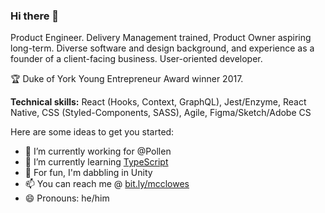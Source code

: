 ### Hi there 👋

Product Engineer. Delivery Management trained, Product Owner aspiring long-term. Diverse software and design background, and experience as a
founder of a client-facing business. User-oriented developer. 

🏆 Duke of York Young Entrepreneur Award winner 2017.

__Technical skills:__ React (Hooks, Context, GraphQL), Jest/Enzyme, React Native, CSS (Styled-Components, SASS), Agile, Figma/Sketch/Adobe CS

Here are some ideas to get you started:

- 🔭 I’m currently working for @Pollen
- 🌱 I’m currently learning [TypeScript](https://www.typescriptlang.org/docs/)
- 🏓 For fun, I'm dabbling in Unity
- 📫 You can reach me @ [bit.ly/mcclowes](https://bit.ly/mcclowes)
- 😄 Pronouns: he/him
<!-- - ⚡ Fun fact: -->
